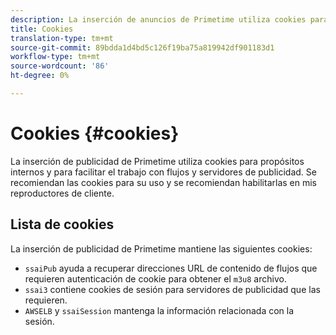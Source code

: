 ```yaml
---
description: La inserción de anuncios de Primetime utiliza cookies para fines internos y para facilitar el trabajo con flujos y servidores de anuncios.
title: Cookies
translation-type: tm+mt
source-git-commit: 89bdda1d4bd5c126f19ba75a819942df901183d1
workflow-type: tm+mt
source-wordcount: '86'
ht-degree: 0%

---
```



# Cookies {#cookies}

La inserción de publicidad de Primetime utiliza cookies para propósitos internos y para facilitar el trabajo con flujos y servidores de publicidad.  Se recomiendan las cookies para su uso y se recomiendan habilitarlas en mis reproductores de cliente.

## Lista de cookies

La inserción de publicidad de Primetime mantiene las siguientes cookies:

* `ssaiPub` ayuda a recuperar direcciones URL de contenido de flujos que requieren autenticación de cookie para obtener el  `m3u8` archivo.
* `ssai3` contiene cookies de sesión para servidores de publicidad que las requieren.
* `AWSELB` y  `ssaiSession` mantenga la información relacionada con la sesión.